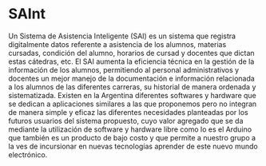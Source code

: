 # SAInt
Un Sistema de Asistencia Inteligente (SAI) es un sistema que registra digitalmente datos referente a asistencia de los alumnos, materias cursadas, condición del alumno, horarios de cursad y docentes que dictan estas cátedras, etc. El SAI aumenta la eficiencia técnica en la gestión de la información de los alumnos, permitiendo al personal administrativos y docentes un mejor manejo de la documentación e información relacionada a los alumnos de las diferentes carreras, su historial de manera ordenada y sistematizada. Existen en la Argentina diferentes softwares y hardware que se dedican a aplicaciones similares a las que proponemos pero no integran de manera simple y eficaz las diferentes necesidades planteadas por los futuros usuarios del sistema propuesto, cuyo valor agregado que se da mediante la utilización de software y hardware libre como lo es el Arduino que también es un producto de bajo costo y que permite a nuestro grupo a la ves de incursionar en nuevas tecnologías aprender de este nuevo mundo electrónico.
